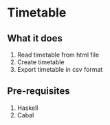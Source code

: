 # Timetable

## What it does
1. Read timetable from html file
2. Create timetable
3. Export timetable in csv format

## Pre-requisites
1. Haskell
2. Cabal